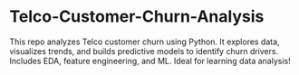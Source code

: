 # Telco-Customer-Churn-Analysis
This repo analyzes Telco customer churn using Python. It explores data, visualizes trends, and builds predictive models to identify churn drivers. Includes EDA, feature engineering, and ML. Ideal for learning data analysis!
